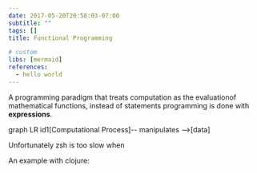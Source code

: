 ```yaml
---
date: 2017-05-20T20:58:03-07:00
subtitle: ""
tags: []
title: Functional Programming

# custom
libs: [mermaid]
references:
  - hello world
---
```


A programming paradigm that treats computation as the evaluationof mathematical functions, instead of statements programming is done with **expressions**.

<div class="mermaid">
  graph LR
  id1[Computational Process]-- manipulates -->[data]
</div>

 Unfortunately zsh is too slow when

An example with clojure:

<script src="//repl.it/embed/IJT0/1.js"></script>

<script src="http://ideone.com/e.js/GfllgJ" type="text/javascript" ></script>

